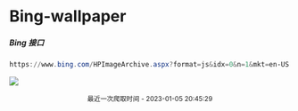 # Bing-wallpaper

##### Bing 接口

```powershell
https://www.bing.com/HPImageArchive.aspx?format=js&idx=0&n=1&mkt=en-US
```

 ![](https://s.cn.bing.net/th?id=OHR.HIISSF_EN-US4182845947_1920x1080.jpg)

<p align='center' >
    <small>
        最近一次爬取时间 - 2023-01-05 20:45:29
    </small>
</p>
